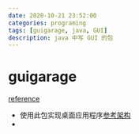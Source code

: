 ```yaml
---
date: 2020-10-21 23:52:00
categories: programing
tags: [guigarage, java, GUI]
description: java 中写 GUI 的包
---
```


# guigarage

[reference](https://guigarage.com/2014/06/datafx-tutorial-4/)

- 使用此包实现桌面应用程序[参考架构](https://guigarage.com/2014/06/datafx-tutorial-4/)
- 
